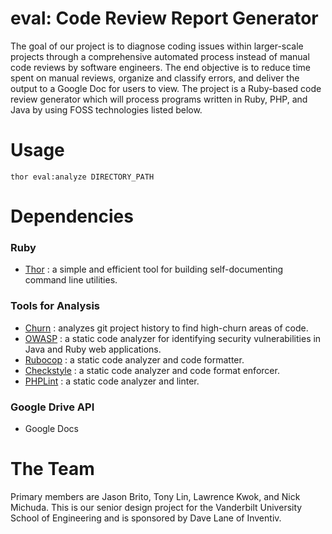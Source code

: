 # eval: Code Review Report Generator

The goal of our project is to diagnose coding issues within larger-scale projects through a comprehensive automated 
process instead of manual code reviews by software engineers. The end objective is to reduce time spent on manual reviews, 
organize and classify errors, and deliver the output to a Google Doc for users to view. The project is a Ruby-based code 
review generator which will process programs written in Ruby, PHP, and Java by using FOSS technologies listed below.

# Usage
```
thor eval:analyze DIRECTORY_PATH
```

# Dependencies
### Ruby
- [Thor](https://github.com/erikhuda/thor) : a simple and efficient tool for building self-documenting command line utilities.

### Tools for Analysis
- [Churn](https://github.com/danmayer/churn) : analyzes git project history to find high-churn areas of code.
- [OWASP](https://github.com/OWASP) : a static code analyzer for identifying security vulnerabilities in Java and Ruby web applications.
- [Rubocop](https://github.com/rubocop-hq/rubocop) : a static code analyzer and code formatter.
- [Checkstyle](https://github.com/checkstyle/checkstyle) : a static code analyzer and code format enforcer.
- [PHPLint](https://github.com/overtrue/phplint) : a static code analyzer and linter.

### Google Drive API
- Google Docs

# The Team
Primary members are Jason Brito, Tony Lin, Lawrence Kwok, and Nick Michuda. This is our senior design project for 
the Vanderbilt University School of Engineering and is sponsored by Dave Lane of Inventiv.
